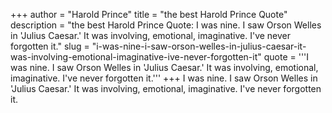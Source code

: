+++
author = "Harold Prince"
title = "the best Harold Prince Quote"
description = "the best Harold Prince Quote: I was nine. I saw Orson Welles in 'Julius Caesar.' It was involving, emotional, imaginative. I've never forgotten it."
slug = "i-was-nine-i-saw-orson-welles-in-julius-caesar-it-was-involving-emotional-imaginative-ive-never-forgotten-it"
quote = '''I was nine. I saw Orson Welles in 'Julius Caesar.' It was involving, emotional, imaginative. I've never forgotten it.'''
+++
I was nine. I saw Orson Welles in 'Julius Caesar.' It was involving, emotional, imaginative. I've never forgotten it.

